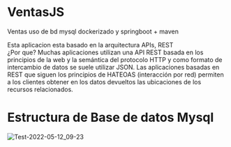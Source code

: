 # VentasJS
Ventas uso de bd mysql dockerizado y springboot + maven

Esta aplicacion esta basado en la arquitectura APIs, REST  
¿Por que?
Muchas aplicaciones utilizan una API REST basada en los principios de la web 
y la semántica del protocolo HTTP y como formato de intercambio de datos se 
suele utilizar JSON.
Las aplicaciones basadas en REST que siguen los principios de HATEOAS (interacción por red) permiten 
a los clientes obtener en los datos devueltos las ubicaciones de los recursos relacionados.

# Estructura de Base de datos Mysql
![Test-2022-05-12_09-23](https://user-images.githubusercontent.com/53907643/168097873-4b7dc085-129d-4b5f-86ff-3fc5d5c6ae3e.png)
